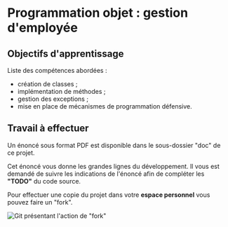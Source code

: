 # Programmation objet : gestion d'employée

## Objectifs d'apprentissage

Liste des compétences abordées :
- création de classes ;
- implémentation de méthodes ;
- gestion des exceptions ;
- mise en place de mécanismes de programmation défensive.

## Travail à effectuer

Un énoncé sous format PDF est disponible dans le sous-dossier "doc" de ce projet.

Cet énoncé vous donne les grandes lignes du développement. Il vous est demandé de suivre les indications de l'énoncé afin de compléter les **"TODO"** du code source.

Pour effectuer une copie du projet dans votre **espace personnel** vous pouvez faire un "fork".

![Git présentant l'action de "fork"](github-img/github-fork.gif)
